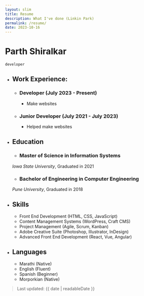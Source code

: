 ```yaml
---
layout: slim
title: Resume
description: What I've done (Linkin Park)
permalink: /resume/
date: 2023-10-16
---
```

<div class="resume">

# Parth Shiralkar
```
developer
```

- ## Work Experience:
    - ### Developer (July 2023 - Present)
        - Make websites

    - ### Junior Developer (July 2021 - July 2023)
      - Helped make websites

- ## Education
    - ### Master of Science in Information Systems
    *Iowa State University*, Graduated in 2021

    - ### Bachelor of Engineering in Computer Engineering
    *Pune University*, Graduated in 2018

- ## Skills
    - Front End Development (HTML, CSS, JavaScript)
    - Content Management Systems (WordPress, Craft CMS)
    - Project Management (Agile, Scrum, Kanban)
    - Adobe Creative Suite (Photoshop, Illustrator, InDesign)
    - Advanced Front End Development (React, Vue, Angular)

- ## Languages
    - Marathi (Native)
    - English (Fluent) 
    - Spanish (Beginner)
    - Morporkian (Native)


</div>

> Last updated: {{ date | readableDate }}

